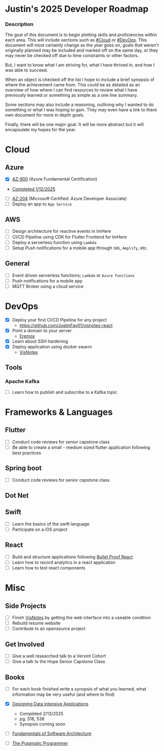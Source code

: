 # Justin's 2025 Developer Roadmap

### Description

The goal of this document is to begin plotting skills and proficiencies within each area. This will include sections such as [#Cloud](#Cloud) or [#DevOps](#DevOps). This document will most certainly change as the year goes on, goals that weren't originally planned may be included and marked off on the same day, or they may never be checked off due to time constraints or other factors.

But, I want to know what I am striving for, what I have thrived in, and how I was able to succeed.

When an object is checked off the list I hope to include a brief synopsis of where the achievement came from. This could be as detailed as an overview of how where I can find resources to review what I have previously learned or something as simple as a one line summary.

Some sections may also include a reasoning, outlining why I wanted to do something or what I was hoping to gain. They may even have a link to there own document for more in depth goals.

Finally, there will be one major goal. It will be more abstract but it will encapsulate my hopes for the year.

# Cloud

## Azure

- [x] [AZ-900](https://learn.microsoft.com/en-us/credentials/certifications/azure-fundamentals/?practice-assessment-type=certification) (Azure Fundamental Certification)
- [Completed 1/12/2025](https://learn.microsoft.com/api/credentials/share/en-us/JustinFay-4586/F83DCBC1E469856A?sharingId=7467A5E55FB6CB67)
- [ ] [AZ-204](https://learn.microsoft.com/en-us/credentials/certifications/azure-developer/?practice-assessment-type=certification) (Microsoft Certified: Azure Developer Associate)
- [ ] Deploy an app to `App Service`

## AWS

- [ ] Design architecture for reactive events in ImHere
- [ ] CI/CD Pipeline using CDK for Flutter Frontend for ImHere
- [ ] Deploy a serverless function using `Lambda`
- [ ] Setup Push notifications for a mobile app through `SNS`, `Amplify`, etc.

## General

- [ ] Event driven serverless functions; `Lambda` or `Azure Functions`
- [ ] Push notifications for a mobile app
- [ ] MQTT Broker using a cloud service

# DevOps

- [x] Deploy your first CI/CD Pipeline for any project
  - https://github.com/JustinFay01/visnotes-react
- [x] Point a domain to your server
  - [Eremos](eremos.cloud)
- [x] Learn about SSH hardening
- [x] Deploy application using docker swarm
  - [VisNotes](https://github.com/VisNotes)

## Tools

### Apache Kafka

- [ ] Learn how to publish and subscribe to a Kafka topic

# Frameworks & Languages

## Flutter

- [ ] Conduct code reviews for senior capstone class
- [ ] Be able to create a small - medium sized flutter application following best practices

## Spring boot

- [ ] Conduct code reviews for senior capstone class

## Dot Net

## Swift

- [ ] Learn the basics of the swift language
- [ ] Participate on a iOS project

## React

- [ ] Build and structure applications following [Bullet Proof React](https://github.com/alan2207/bulletproof-react)
- [ ] Learn how to record analytics in a react application
- [ ] Learn how to test react components

# Misc

## Side Projects

- [ ] Finish [VisNotes](https://github.com/VisNotes) by getting the web interface into a useable condition
- [ ] Rebuild resume website
- [ ] Contribute to an opensource project

## Get Involved

- [ ] Give a well researched talk to a Vervint Cohort
- [ ] Give a talk to the Hope Senior Capstone Class

## Books

- [ ] For each book finished write a synopsis of what you learned, what information may be very useful (and where to find)

- [x] [Designing Data intensive Applications](https://www.oreilly.com/library/view/designing-data-intensive-applications/9781491903063/)
  - Completed 2/13/2025
  - pg. 518, 538
  - Synopsis coming soon
- [ ] [Fundamentals of Software Architecture](https://www.oreilly.com/library/view/fundamentals-of-software/9781492043447/)
- [ ] [The Pragmatic Programmer](https://www.amazon.com/Pragmatic-Programmer-Journeyman-Master/dp/020161622X)

